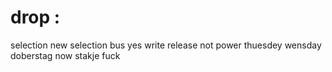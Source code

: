# drop :
selection new selection
bus
yes
write
release
not power
thuesdey
wensday
doberstag
now
stakje
fuck
